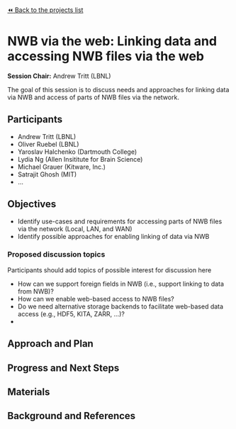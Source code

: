 [:rewind: Back to the projects list](../../README.md#breakout-sessions)

<!-- For information on how to write GitHub .md files see https://guides.github.com/features/mastering-markdown/ -->

# NWB via the web: Linking data and accessing NWB files via the web

**Session Chair:** Andrew Tritt (LBNL)

The goal of this session is to discuss needs and approaches for linking data via NWB and access of parts of NWB files via the network.

## Participants

* Andrew Tritt (LBNL)
* Oliver Ruebel (LBNL)
* Yaroslav Halchenko (Dartmouth College)
* Lydia Ng (Allen Insititute for Brain Science)
* Michael Grauer (Kitware, Inc.)
* Satrajit Ghosh (MIT)
* ...

## Objectives

* Identify use-cases and requirements for accessing parts of NWB files via the network (Local, LAN, and WAN)
* Identify possible approaches for enabling linking of data via NWB

### Proposed discussion topics

Participants should add topics of possible interest for discussion here

* How can we support foreign fields in NWB (i.e., support linking to data from NWB)?
* How can we enable web-based access to NWB files?
* Do we need alternative storage backends to facilitate web-based data access (e.g., HDF5, KITA, ZARR, ...)?
*

## Approach and Plan

<!-- 1. Describe the steps of your planned approach to reach the objectives.-->
<!-- 1. ... -->
<!-- 1. ... -->

## Progress and Next Steps

<!--Populate this section as you are making progress before/during/after the hackathon-->
<!--Describe the progress you have made on the project,e.g., which objectives you have achieved and how.-->
<!--Describe the next steps you are planing to take to complete the project.-->

## Materials

<!--If available add links to the materials relevant to the project, e.g., the code generated for the project or data used-->
<!--If available add pictures and links to videos that demonstrate what has been accomplished.-->
<!--![Description of picture](Example2.jpg)-->

## Background and References

<!--Use this space for information that may help people better understand your project, like links to papers, source code, or data ,e.g:-->
<!-- - Source code: https://github.com/YourUser/YourRepository -->
<!-- - Documentation: https://link.to.docs -->
<!-- - Test data: https://link.to.test.data -->

